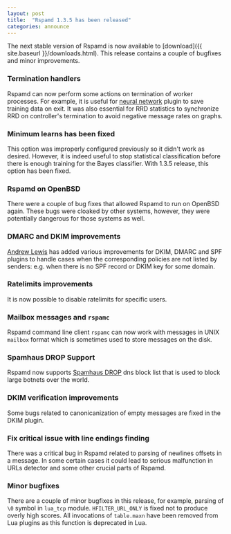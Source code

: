 ```yaml
---
layout: post
title:  "Rspamd 1.3.5 has been released"
categories: announce
---
```


The next stable version of Rspamd is now available to [download]({{ site.baseurl }}/downloads.html). This release contains a couple of bugfixes and minor improvements.

### Termination handlers

Rspamd can now perform some actions on termination of worker processes. For example, it is useful for [neural network](https://rspamd.com/doc/modules/fann.html) plugin to save training data on exit. It was also essential for RRD statistics to synchronize RRD on controller's termination to avoid negative message rates on graphs.


### Minimum learns has been fixed

This option was improperly configured previously so it didn't work as desired. However, it is indeed useful to stop statistical classification before there is enough training for the Bayes classifier. With 1.3.5 release, this option has been fixed. 


### Rspamd on OpenBSD

There were a couple of bug fixes that allowed Rspamd to run on OpenBSD again. These bugs were cloaked by other systems, however, they were potentially dangerous for those systems as well.


### DMARC and DKIM improvements

[Andrew Lewis](https://github.com/fatalbanana) has added various improvements for DKIM, DMARC and SPF plugins to handle cases when the corresponding policies are not listed by senders: e.g. when there is no SPF record or DKIM key for some domain.


### Ratelimits improvements

It is now possible to disable ratelimits for specific users.


### Mailbox messages and `rspamc`

Rspamd command line client `rspamc` can now work with messages in UNIX `mailbox` format which is sometimes used to store messages on the disk.


### Spamhaus DROP Support

Rspamd now supports [Spamhaus DROP](https://www.spamhaus.org/drop/) dns block list that is used to block large botnets over the world.


### DKIM verification improvements

Some bugs related to canonicanization of empty messages are fixed in the DKIM plugin.


### Fix critical issue with line endings finding

There was a critical bug in Rspamd related to parsing of newlines offsets in a message. In some certain cases it could lead to serious malfunction in URLs detector and some other crucial parts of Rspamd.


### Minor bugfixes

There are a couple of minor bugfixes in this release, for example, parsing of `\0` symbol in `lua_tcp` module. `HFILTER_URL_ONLY` is fixed not to produce overly high scores. All invocations of `table.maxn` have been removed from Lua plugins as this function is deprecated in Lua.

